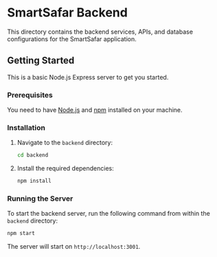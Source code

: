 # SmartSafar Backend

This directory contains the backend services, APIs, and database configurations for the SmartSafar application.

## Getting Started

This is a basic Node.js Express server to get you started.

### Prerequisites

You need to have [Node.js](https://nodejs.org/) and [npm](https://www.npmjs.com/) installed on your machine.

### Installation

1.  Navigate to the `backend` directory:
    ```sh
    cd backend
    ```
2.  Install the required dependencies:
    ```sh
    npm install
    ```

### Running the Server

To start the backend server, run the following command from within the `backend` directory:

```sh
npm start
```

The server will start on `http://localhost:3001`.
